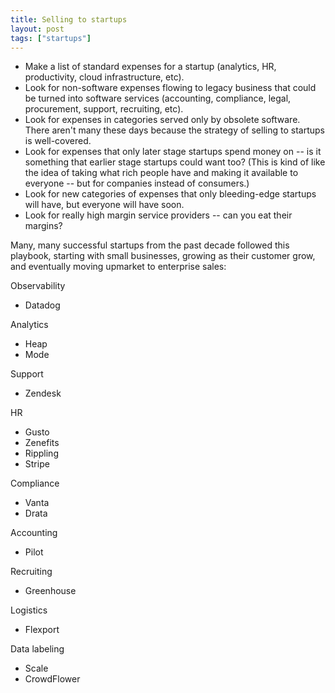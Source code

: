 ```yaml
---
title: Selling to startups
layout: post
tags: ["startups"]
---
```


- Make a list of standard expenses for a startup (analytics, HR, productivity, cloud infrastructure, etc).
- Look for non-software expenses flowing to legacy business that could be turned into software services (accounting, compliance, legal, procurement, support, recruiting, etc).
- Look for expenses in categories served only by obsolete software. There aren't many these days because the strategy of selling to startups is well-covered.
- Look for expenses that only later stage startups spend money on -- is it something that earlier stage startups could want too? (This is kind of like the idea of taking what rich people have and making it available to everyone -- but for companies instead of consumers.)
- Look for new categories of expenses that only bleeding-edge startups will have, but everyone will have soon.
- Look for really high margin service providers -- can you eat their margins?

Many, many successful startups from the past decade followed this playbook, starting with small businesses, growing as their customer grow, and eventually moving upmarket to enterprise sales:

Observability

- Datadog

Analytics

- Heap
- Mode

Support

- Zendesk

HR

- Gusto
- Zenefits
- Rippling
- Stripe

Compliance

- Vanta
- Drata

Accounting

- Pilot

Recruiting

- Greenhouse

Logistics

- Flexport

Data labeling

- Scale
- CrowdFlower
